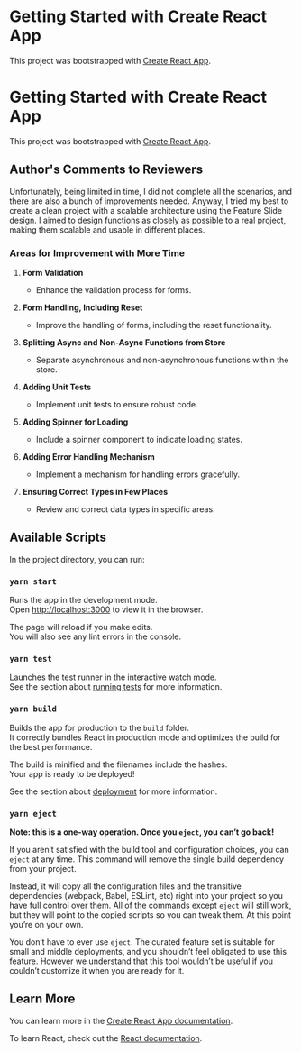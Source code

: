 # Getting Started with Create React App

This project was bootstrapped with [Create React App](https://github.com/facebook/create-react-app).

# Getting Started with Create React App

This project was bootstrapped with [Create React App](https://github.com/facebook/create-react-app).

## Author's Comments to Reviewers

Unfortunately, being limited in time, I did not complete all the scenarios, and there are also a bunch of improvements needed. Anyway, I tried my best to create a clean project with a scalable architecture using the Feature Slide design. I aimed to design functions as closely as possible to a real project, making them scalable and usable in different places.

### Areas for Improvement with More Time

1. **Form Validation**

   - Enhance the validation process for forms.

2. **Form Handling, Including Reset**

   - Improve the handling of forms, including the reset functionality.

3. **Splitting Async and Non-Async Functions from Store**

   - Separate asynchronous and non-asynchronous functions within the store.

4. **Adding Unit Tests**

   - Implement unit tests to ensure robust code.

5. **Adding Spinner for Loading**

   - Include a spinner component to indicate loading states.

6. **Adding Error Handling Mechanism**

   - Implement a mechanism for handling errors gracefully.

7. **Ensuring Correct Types in Few Places**
   - Review and correct data types in specific areas.

## Available Scripts

In the project directory, you can run:

### `yarn start`

Runs the app in the development mode.\
Open [http://localhost:3000](http://localhost:3000) to view it in the browser.

The page will reload if you make edits.\
You will also see any lint errors in the console.

### `yarn test`

Launches the test runner in the interactive watch mode.\
See the section about [running tests](https://facebook.github.io/create-react-app/docs/running-tests) for more information.

### `yarn build`

Builds the app for production to the `build` folder.\
It correctly bundles React in production mode and optimizes the build for the best performance.

The build is minified and the filenames include the hashes.\
Your app is ready to be deployed!

See the section about [deployment](https://facebook.github.io/create-react-app/docs/deployment) for more information.

### `yarn eject`

**Note: this is a one-way operation. Once you `eject`, you can’t go back!**

If you aren’t satisfied with the build tool and configuration choices, you can `eject` at any time. This command will remove the single build dependency from your project.

Instead, it will copy all the configuration files and the transitive dependencies (webpack, Babel, ESLint, etc) right into your project so you have full control over them. All of the commands except `eject` will still work, but they will point to the copied scripts so you can tweak them. At this point you’re on your own.

You don’t have to ever use `eject`. The curated feature set is suitable for small and middle deployments, and you shouldn’t feel obligated to use this feature. However we understand that this tool wouldn’t be useful if you couldn’t customize it when you are ready for it.

## Learn More

You can learn more in the [Create React App documentation](https://facebook.github.io/create-react-app/docs/getting-started).

To learn React, check out the [React documentation](https://reactjs.org/).
